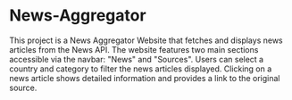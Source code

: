 # News-Aggregator
 This project is a News Aggregator Website that fetches and displays news articles from the News API. The website features two main sections accessible via the navbar: "News" and "Sources". Users can select a country and category to filter the news articles displayed. Clicking on a news article shows detailed information and provides a link to the original source.
